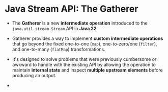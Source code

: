 # Java Stream API: The Gatherer

- The **Gatherer** is a new **intermediate operation** introduced to  the `java.util.stream.Stream` API in **Java 22**. 

- Gatherer provides a way to implement **custom intermediate operations** that go beyond the fixed one-to-one (`map`), one-to-zero/one (`filter`), and one-to-many (`flatMap`) transformations.

- It's designed to solve problems that were previously cumbersome or awkward to handle with the existing API by allowing the operation to maintain **internal state** and inspect **multiple upstream elements** before producing an output.
- 